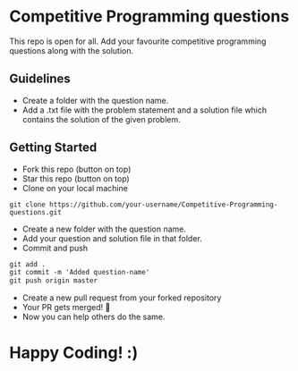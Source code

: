 # Competitive Programming questions
This repo is open for all. Add your favourite competitive programming questions along with the solution.

## Guidelines

- Create a  folder with the question name.
- Add a .txt file with the problem statement and a solution file which contains the solution of the given problem.

## Getting Started

- Fork this repo (button on top)
- Star this repo (button on top)
- Clone on your local machine

```terminal
git clone https://github.com/your-username/Competitive-Programming-questions.git
```

- Create a new folder with the question name.
- Add your question and solution file in that folder. 
- Commit and push

```markdown
git add .
git commit -m 'Added question-name'
git push origin master
```

- Create a new pull request from your forked repository
- Your PR gets merged! 🎃
- Now you can help others do the same.

# Happy Coding! :)
